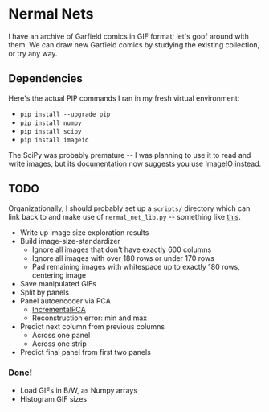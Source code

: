 # Nermal Nets

I have an archive of Garfield comics in GIF format; let's goof around with them.
We can draw new Garfield comics by studying the existing collection, or try
any way.

## Dependencies

Here's the actual PIP commands I ran in my fresh virtual environment:

* `pip install --upgrade pip`
* `pip install numpy`
* `pip install scipy`
* `pip install imageio`

The SciPy was probably premature -- I was planning to use it to read and write
images, but its
[documentation](https://docs.scipy.org/doc/scipy/reference/generated/scipy.misc.imread.html)
now suggests you use [ImageIO](http://imageio.readthedocs.io/en/latest/index.html)
instead.

## TODO

Organizationally, I should probably set up a `scripts/` directory which can link
back to and make use of `nermal_net_lib.py` -- something like
[this](https://docs.python-guide.org/writing/structure/#test-suite).

* Write up image size exploration results
* Build image-size-standardizer
  * Ignore all images that don't have exactly 600 columns
  * Ignore all images with over 180 rows or under 170 rows
  * Pad remaining images with whitespace up to exactly 180 rows, centering image
* Save manipulated GIFs
* Split by panels
* Panel autoencoder via PCA
  * [IncrementalPCA](http://scikit-learn.org/stable/modules/generated/sklearn.decomposition.IncrementalPCA.html#sklearn-decomposition-incrementalpca)
  * Reconstruction error: min and max
* Predict next column from previous columns
  * Across one panel
  * Across one strip
* Predict final panel from first two panels

### Done!

* Load GIFs in B/W, as Numpy arrays
* Histogram GIF sizes
